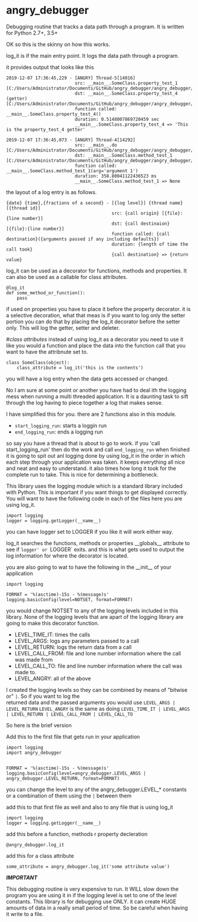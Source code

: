 # angry_debugger
Debugging routine that tracks a data path through a program. It is written for Python 2.7+, 3.5+

OK so this is the skinny on how this works.

log_it is if the main entry point. It logs the data path through a program.

it provides output that looks like this

    2019-12-07 17:36:45,229 - [ANGRY] Thread-5[14016]
                              src: __main__.SomeClass.property_test_1 [C:/Users/Administrator/Documents/GitHub/angry_debugger/angry_debugger/__init__.py:783]
                              dst: __main__.SomeClass.property_test_4 (getter) [C:/Users/Administrator/Documents/GitHub/angry_debugger/angry_debugger/__init__.py:838]
                              function called: __main__.SomeClass.property_test_4()
                              duration: 0.5148007869720459 sec
                              __main__.SomeClass.property_test_4 => 'This is the property_test_4 getter'

    2019-12-07 17:36:45,073 - [ANGRY] Thread-4[14292]
                              src: __main__.do [C:/Users/Administrator/Documents/GitHub/angry_debugger/angry_debugger/__init__.py:889]
                              dst: __main__.SomeClass.method_test_1 [C:/Users/Administrator/Documents/GitHub/angry_debugger/angry_debugger/__init__.py:859]
                              function called: __main__.SomeClass.method_test_1(arg='argument 1')
                              duration: 358.80041122436523 ms
                              __main__.SomeClass.method_test_1 => None


the layout of a log entry is as follows.

    {date} {time},{fractions of a second} - [{log level}] {thread name}[{thread id}]
                                            src: {call origin} [{file}:{line number}]
                                            dst: {call destinaion} [{file}:{line number}]
                                            function called: {call destination}({arguments passed if any including defaults})
                                            duration: {length of time the call took}
                                            {call destination} => {return value}

log_it can be used as a decorator for functions, methods and properties. It can also be used as a callable for
class attributes.

    @log_it
    def some_method_or_function():
        pass

if used on properties you have to place it before the property decorator. it is a selective decoration,
what that meas is if you want to log only the setter portion you can do that by placing the log_it decorator
before the setter only. This will log the getter, setter and deleter.

#*class attributes*
instead of using log_it as a decorator you need to use it like you would a function and place the data
into the function call that you want to have the attribnute set to.

    class SomeClass(object):
        class_attribute = log_it('this is the contents')

you will have a log entry when the data gets accessed or changed.

No I am sure at some point or another you have had to deal ith the logging mess when running a multi
threaded application. It is a daunting task to sift through the log having to piece together a log that makes sense.

I have simplified this for you. there are 2 functions also in this module.

* `start_logging_run`: starts a loggin run 
* `end_logging_run`: ends a logging run

so say you have a thread that is about to go to work. if you 'call start_logging_run' then do the work
and call `end_logging_run` when finished it is going to spit out anl logging done by using log_it in the order
in which each step through your application was taken. it keeps everything all nice and neat and easy to understand.
it also times how long it took for the complete run to take. This is nice for determining a bottleneck.

This library uses the logging module which is a standard library included with Python. This is important if you
want things to get displayed correctly. You will want to have the following code in each of the files here you are
using log_it.

    import logging
    logger = logging.getLogger(__name__)

you can have logger set to LOGGER if you like it will work either way.

log_it searches the functions, methods or properties \_\_globals\_\_ attribute to see if `logger' or `LOGGER` exits.
and this is what gets used to output the log information for where the decorator is located.

you are also going to wat to have the following in the \_\_init\_\_ of your application

    import logging

    FORMAT = '%(asctime)-15s - %(message)s'
    logging.basicConfig(level=NOTSET, format=FORMAT)

you would change NOTSET to any of the logging levels included in this library. None of the logging levels that are
apart of the logging library are going to make this decorator function.

* LEVEL_TIME_IT: times the calls
* LEVEL_ARGS: logs any parameters passed to a call
* LEVEL_RETURN: logs the return data from a call
* LEVEL_CALL_FROM: file and lone number information where the call was made from
* LEVEL_CALL_TO: file and line number information where the call was made to.
* LEVEL_ANGRY: all of the above

I created the logging levels so they can be combined by means of "bitwise or" `|`. So if you want to log the    
returned data and the passed arguments you would use  `LEVEL_ARGS | LEVEL_RETURN` `LEVEL_ANGRY` is the same as doing
`LEVEL_TIME_IT | LEVEL_ARGS | LEVEL_RETURN | LEVEL_CALL_FROM | LEVEL_CALL_TO`

So here is the brief version

Add this to the first file that gets run in your application

    import logging
    import angry_debugger
        
        
    FORMAT = '%(asctime)-15s - %(message)s'
    logging.basicConfig(level=angry_debugger.LEVEL_ARGS | angry_debugger.LEVEL_RETURN, format=FORMAT)

you can change the level to any of the angry_debugger.LEVEL_* constants or a combination of them using
the `|` between them

add this to that first file as well and also to any file that is using log_it

    import logging
    logger = logging.getLogger(__name__)


add this before a function, methods r property decleration

    @angry_debugger.log_it

add this for a class attribute

    some_attribute = angry_debugger.log_it('some attribute value')
    
***IMPORTANT***
    
This debugging routine is very expensive to run. It WILL slow down the program you are using it in if the 
logging level is set to one of the level constants. This library is for debugging use ONLY. it can create HUGE 
amounts of data in a really small period of time. So be careful when having it write to a file. 
